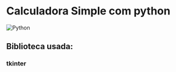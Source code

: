 # Calculadora Simple com python
![Python](https://img.shields.io/badge/python-3670A0?style=for-the-badge&logo=python&logoColor=ffdd54)

## Biblioteca usada:
### tkinter